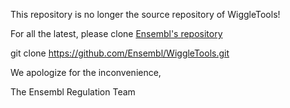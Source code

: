 This repository is no longer the source repository of WiggleTools!

For all the latest, please clone [Ensembl's repository](https://github.com/Ensembl/WiggleTools)

git clone https://github.com/Ensembl/WiggleTools.git

We apologize for the inconvenience, 

The Ensembl Regulation Team
